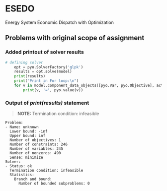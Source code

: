 # ESEDO
 Energy System Economic Dispatch with Optimization

## Problems with original scope of assignment

### Added printout of solver results

~~~ Python
# defining solver
    opt = pyo.SolverFactory('glpk')
    results = opt.solve(model)
    print(results)
    print("Print in For loop:\n")
    for v in model.component_data_objects([pyo.Var, pyo.Objective], active=True):
        print(v, '=', pyo.value(v))
~~~

### Output of *print(results)* statement

> **NOTE:** Termination condition: infeasible
~~~ 
Problem: 
- Name: unknown
  Lower bound: -inf
  Upper bound: inf
  Number of objectives: 1
  Number of constraints: 246
  Number of variables: 245
  Number of nonzeros: 490
  Sense: minimize
Solver: 
- Status: ok
  Termination condition: infeasible
  Statistics: 
    Branch and bound: 
      Number of bounded subproblems: 0
~~~ 
